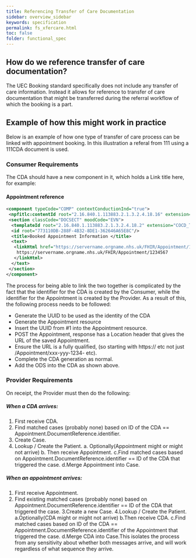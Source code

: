 ```yaml
---
title: Referencing Transfer of Care Documentation
sidebar: overview_sidebar
keywords: specification
permalink: fs_xfercare.html
toc: false
folder: functional_spec
---
```


## How do we reference transfer of care documentation?

The UEC Booking standard specifically does not include any transfer of care information. Instead it allows for reference to transfer of care documentation that might be transferred during the referral workflow of which the booking is a part.

## Example of how this might work in practice

Below is an example of how one type of transfer of care process can be linked with appointment booking. In this illustration a referal from 111 using a 111CDA document is used.

### Consumer Requirements

The CDA should have a new component in it, which holds a <linkHtml href="URL here">Link title here</linkHtml>, for example:

#### Appointment reference 

```XML 
<component typeCode="COMP" contextConductionInd="true">  
 <npfitlc:contentId root="2.16.840.1.113883.2.1.3.2.4.18.16" extension="COCD_TP146246GB01#Section1"/>    
 <section classCode="DOCSECT" moodCode="EVN">      
  <templateId root="2.16.840.1.113883.2.1.3.2.4.18.2" extension="COCD_TP146246GB01#Section1"/>      
  <id root="773110DB-288F-4B32-8DE1-362646A65E8C"/>      
  <title>Booked Appointment Information </title>      
  <text>        
   <linkHtml href="https://servername.orgname.nhs.uk/FHIR/Appointment/1234567">
    https://servername.orgname.nhs.uk/FHIR/Appointment/1234567
   </linkHtml>      
  </text>  
 </section>
</component>
```

The process for being able to link the two together is complicated by the fact that the identifier for the CDA is created by the Consumer, while the identifier for the Appointment is created by the Provider. As a result of this, the following process needs to be followed:
 
 * Generate the UUID to be used as the identity of the CDA 
 * Generate the Appointment resource 
 * Insert the UUID from #1 into the Appointment resource. 
 * POST the Appointment, response has a Location header that gives the URL of the saved Appointment. 
 * Ensure the URL is a fully qualified, (so starting with https:// etc not just /Appointment/xxx-yyy-1234- etc). 
 * Complete the CDA generation as normal. 
 * Add the ODS into the CDA as shown above.

### Provider Requirements

On receipt, the Provider must then do the following:

##### When a CDA arrives:

1. First receive CDA. 
2. Find matched cases (probably none) based on ID of the CDA == Appointment.DocumentReference.identifier. 
3. Create Case. 
4. Lookup / Create the Patient. 
 a. Optionally(Appointment might or might not arrive) 
 b. Then receive Appointment. 
 c.Find matched cases based on Appointment.DocumentReference.identifier == ID of the CDA that triggered the case. 
 d.Merge Appointment into Case. 

##### When an appointment arrives:

1. First receive Appointment.
2. Find existing matched cases (probably none) based on Appointment.DocumentReference.identifier == ID of the CDA that triggered the case.
3.Create a new Case.
4.Lookup / Create the Patient.
 a.Optionally(CDA might or might not arrive)
 b.Then receive CDA.
 c.Find matched cases based on ID of the CDA == Appointment.DocumentReference.identifier of the Appointment that triggered the case.
 d.Merge CDA into Case.This isolates the process from any sensitivity about whether both messages arrive, and will work regardless of what sequence they arrive.
